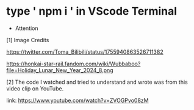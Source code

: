 #   type ' npm i ' in VScode Terminal 

- Attention

[1] Image Credits

https://twitter.com/Toma_Bilibili/status/1755940863526711382 

https://honkai-star-rail.fandom.com/wiki/Wubbaboo?file=Holiday_Lunar_New_Year_2024_8.png


[2] The code I watched and tried to understand and wrote was from this video clip on YouTube.

link: https://www.youtube.com/watch?v=ZVOGPvo08zM

